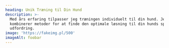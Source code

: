```yaml
---
heading: Unik Træning til Din Hund
description: >-
  Med års erfaring tilpasser jeg træningen individuelt til din hund. Jeg
  kombinerer metoder for at finde den optimale løsning til din hunds specifikke
  udfordring.
image: 'https://fakeimg.pl/500'
imageAlt: foobar
---
```


